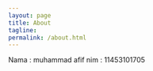 ```yaml
---
layout: page
title: About
tagline:
permalink: /about.html
---
```

Nama : muhammad afif
nim : 11453101705
